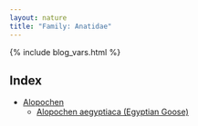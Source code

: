 ```yaml
---
layout: nature
title: "Family: Anatidae"
---
```


{% include blog_vars.html %}

## Index
* [Alopochen]({{site.url}}/nature/animalia/chordata/aves/anseriformes/anatidae/alopochen.html)
  * [Alopochen aegyptiaca (Egyptian Goose)]({{site.url}}/nature/animalia/chordata/aves/anseriformes/anatidae/alopochen/alopochen_aegyptiaca.html)


